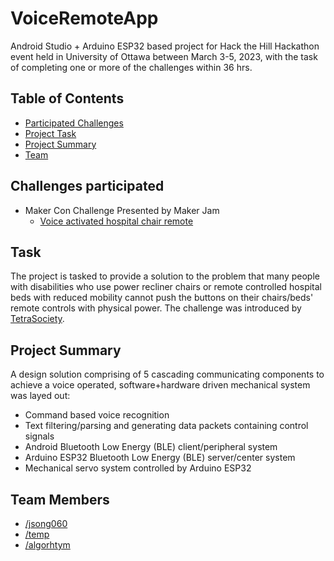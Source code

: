 # VoiceRemoteApp 

Android Studio + Arduino ESP32 based project for Hack the Hill Hackathon event held in University of Ottawa between March 3-5, 2023, with the task of completing one or more of the challenges within 36 hrs. 

## Table of Contents
- [Participated Challenges](#challenges)
- [Project Task](#task)
- [Project Summary](#summary)
- [Team](#team)


## Challenges participated <a name = "challenges"></a>
- Maker Con Challenge Presented by Maker Jam
  - [Voice activated hospital chair remote](https://makerepo.com/project_proposals/350.makercon-voice-activated-chair-remote)

## Task <a name = "task"></a>

The project is tasked to provide a solution to the problem that many people with disabilities who use power recliner chairs or remote controlled hospital beds with reduced mobility cannot push the buttons on their chairs/beds' remote controls with physical power. The challenge was introduced by [TetraSociety](https://makerepo.com/project_proposals/350.makercon-voice-activated-chair-remote).


## Project Summary <a name = "summary"></a>

A design solution comprising of 5 cascading communicating components to achieve a voice operated, software+hardware driven mechanical system was layed out:

- Command based voice recognition
- Text filtering/parsing and generating data packets containing control signals 
- Android Bluetooth Low Energy (BLE) client/peripheral system 
- Arduino ESP32 Bluetooth Low Energy (BLE) server/center system
- Mechanical servo system controlled by Arduino ESP32 


## Team Members <a name = "team"></a>
- [/jsong060](https://github.com/jsong060)
- [/temp](#null)
- [/algorhtym](https://github.com/algorhtym)





